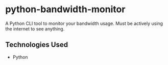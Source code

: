 # python-bandwidth-monitor
A Python CLI tool to monitor your bandwidth usage. Must be actively using the internet to see anything.

## Technologies Used
* Python